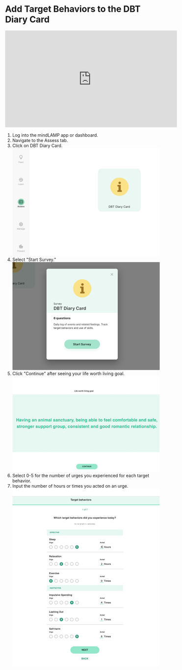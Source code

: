 # Add Target Behaviors to the DBT Diary Card

<iframe width="560" height="315" src="https://www.youtube.com/embed/viGeDOftbIw" title="YouTube video player" frameborder="0" allow="accelerometer; autoplay; clipboard-write; encrypted-media; gyroscope; picture-in-picture" allowfullscreen></iframe>

1. Log into the mindLAMP app or dashboard.
2. Navigate to the Assess tab.
3. Click on DBT Diary Card.![](../assets/feed.jpg)
4. Select "Start Survey."![](../assets/dbt_start.jpg)
5. Click "Continue" after seeing your life worth living goal.![](../assets/life_worth_living.jpg)
6. Select 0-5 for the number of urges you experienced for each target behavior.
7. Input the number of hours or times you acted on an urge.
![](../assets/target.jpg)
